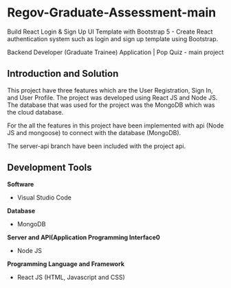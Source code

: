# Regov-Graduate-Assessment-main 

Build React Login & Sign Up UI Template with Bootstrap 5 - Create React authentication system such as login and sign up template using Bootstrap.

Backend Developer (Graduate Trainee) Application | Pop Quiz - main project

## Introduction and Solution

This project have three features which are the User Registration, Sign In, and User Profile. The project was developed using React JS and Node JS. The database that was used for the project was the MongoDB which was the cloud database. 

For the all the features in this project have been implemented with api (Node JS and mongoose) to connect with the database (MongoDB).

The server-api branch have been included with the project api.

## Development Tools 

**Software** 
- Visual Studio Code

**Database**
- MongoDB

**Server and API(Application Programming Interface0**
- Node JS

**Programming Language and Framework**
- React JS (HTML, Javascript and CSS)




